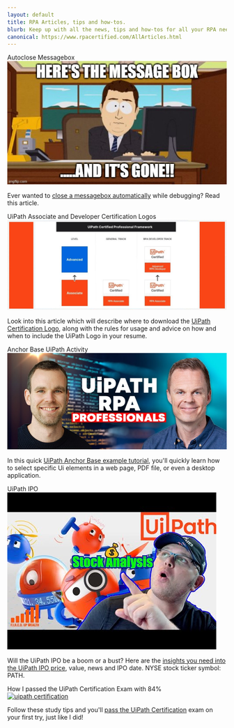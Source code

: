 ```yaml
---
layout: default
title: RPA Articles, tips and how-tos.
blurb: Keep up with all the news, tips and how-tos for all your RPA needs. You can reach out to us and request articles on RPA related topics.
canonical: https://www.rpacertified.com/AllArticles.html
---
```


<div class="row">

<div class="col-12 col-xs-12 col-sm-6 col-md-6 col-lg-4 col-xl-4 mb-2 d-flex align-items-stretch">
    <div class="card">
        <div class="card-header">Autoclose Messagebox</div>
        <a href="https://www.rpacertified.com/2021/04/12/autoclosing-message-boxes.html"><img src="/assets/Messagebox-gone-Meme.jpg" class="card-img-top" alt="uipath certification" /></a>
        <div class="card-body d-flex flex-column">
            <p class="card-text">Ever wanted to <a href="https://www.rpacertified.com/2021/04/12/autoclosing-message-boxes.html">close a messagebox automatically</a> while debugging? Read this article.</p>
        </div>
    </div>
</div>
<div class="col-12 col-xs-12 col-sm-6 col-md-6 col-lg-4 col-xl-4 mb-2 d-flex align-items-stretch">
    <div class="card">
        <div class="card-header">UiPath Associate and Developer Certification Logos</div>
        <a href="https://www.rpacertified.com//2021/03/29/uipath-certification-logo.html"><img src="/assets/uipath-associate-developer-certification-roadmap.jpg" class="card-img-top" alt="uipath certification" /></a>
        <div class="card-body d-flex flex-column">
            <p class="card-text">Look into this article which will describe where to download the <a href="https://www.rpacertified.com//2021/03/29/uipath-certification-logo.html">UiPath Certification Logo</a>, along with the rules for usage and advice on how and when to include the UiPath Logo in your resume.</p>
        </div>
    </div>
</div>

<div class="col-12 col-xs-12 col-sm-6 col-md-6 col-lg-4 col-xl-4 mb-2 d-flex align-items-stretch">
    <div class="card">
        <div class="card-header">Anchor Base UiPath Activity</div>
        <a href="https://www.rpacertified.com/2021/04/03/uipath-anchor-base-example-tutorial.html"><img src="/assets/anders-jensen.jpg" class="card-img-top" alt="uipath certification" /></a>
        <div class="card-body d-flex flex-column">
            <p class="card-text">In this quick <a href="https://www.rpacertified.com/2021/04/03/uipath-anchor-base-example-tutorial.html">UiPath Anchor Base example tutorial</a>, you'll quickly learn how to select specific Ui elements in a web page, PDF file, or even a desktop application.</p>
        </div>
    </div>
</div>
<div class="col-12 col-xs-12 col-sm-6 col-md-6 col-lg-4 col-xl-4 mb-2 d-flex align-items-stretch">
    <div class="card">
        <div class="card-header">UiPath IPO</div>
        <a href="https://www.rpacertified.com/2021/04/09/ipo-uipath-stock-price-value.html"><img src="/assets/uipath-ipo-stock.jpg" class="card-img-top" alt="uipath certification" /></a>
        <div class="card-body d-flex flex-column">
            <p class="card-text">Will the UiPath IPO be a boom or a bust? Here are the <a href="https://www.rpacertified.com/2021/04/09/ipo-uipath-stock-price-value.html">insights you need into the UiPath IPO price</a>, value, news and IPO date. NYSE stock ticker symbol: PATH.</p>
        </div>
    </div>
</div>
<div class="col-12 col-xs-12 col-sm-6 col-md-6 col-lg-4 col-xl-4 mb-2 d-flex align-items-stretch">
    <div class="card">
        <div class="card-header">How I passed the UiPath Certification Exam with 84%</div>
        <a href="https://www.rpacertified.com//2021/03/27/uipath-certification-study-tips.html"><img src="/assets/uipath-certification-study-guide.gif" class="card-img-top" alt="uipath certification" /></a>
        <div class="card-body d-flex flex-column">
            <p class="card-text">Follow these study tips and you'll <a href="https://www.rpacertified.com//2021/03/27/uipath-certification-study-tips.html">pass the UiPath Certification</a> exam on your first try, just like I did!</p>
        </div>
    </div>
</div>

</div>
